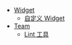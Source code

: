 * [Widget](./widgets/index.md)
	* [自定义 Widget](./widgets/custom_widget.md)
* [Team](./team/index.md)
	* [Lint 工具](./team/lint.md)

